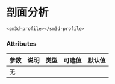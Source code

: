 

# 剖面分析



<sm-iframe src="http://support.supermap.com.cn:8090/webgl/examples/component/vue_profile3D.html"></sm-iframe>

```vue
<sm3d-profile></sm3d-profile>
```

### Attributes

| 参数 | 说明 | 类型 | 可选值 | 默认值 |
| :--- | :--- | :--- | :----- | :----- |
|  无    |      |      |        |        |


